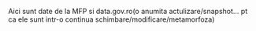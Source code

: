 Aici sunt date de la MFP si data.gov.ro(o anumita actulizare/snapshot... pt ca ele sunt intr-o continua schimbare/modificare/metamorfoza)
